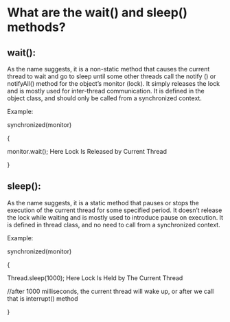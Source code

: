 # What are the wait() and sleep() methods?

## wait():
As the name suggests, it is a non-static method that causes the current thread to wait and go to sleep until some other threads call the notify () or notifyAll() method for the object’s monitor (lock). It simply releases the lock and is mostly used for inter-thread communication. It is defined in the object class, and should only be called from a synchronized context. 

Example:  

synchronized(monitor) 

{ 

monitor.wait();       Here Lock Is Released by Current Thread  

} 


## sleep():
As the name suggests, it is a static method that pauses or stops the execution of the current thread for some specified period. It doesn’t release the lock while waiting and is mostly used to introduce pause on execution. It is defined in thread class, and no need to call from a synchronized context.  

Example:  

synchronized(monitor) 

{ 

Thread.sleep(1000);     Here Lock Is Held by The Current Thread 

//after 1000 milliseconds, the current thread will wake up, or after we call that is interrupt() method 

} 
